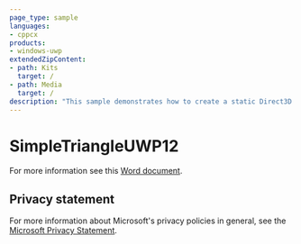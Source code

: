 ```yaml
---
page_type: sample
languages:
- cppcx
products:
- windows-uwp
extendedZipContent:
- path: Kits
  target: /
- path: Media
  target: /
description: "This sample demonstrates how to create a static Direct3D 12 vertex buffer to render a triangle on screen in a Universal Windows Platform (UWP) app."
---
```


# SimpleTriangleUWP12

For more information see this [Word document](https://github.com/microsoft/Xbox-ATG-Samples/blob/master/UWPSamples/IntroGraphics/SimpleTriangleUWP12/Readme.docx).

## Privacy statement

For more information about Microsoft's privacy policies in general, see the [Microsoft Privacy Statement](https://privacy.microsoft.com/privacystatement/).
